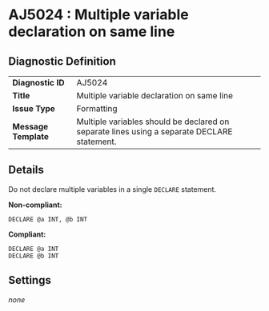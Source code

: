 # AJ5024 : Multiple variable declaration on same line

## Diagnostic Definition

<table>
  <tr>
    <td class="header"><b>Diagnostic ID</b></td>
    <td>AJ5024</td>
  </tr>
  <tr>
    <td class="header"><b>Title</b></td>
    <td>Multiple variable declaration on same line</td>
  </tr>
  <tr>
    <td class="header"><b>Issue Type</b></td>
    <td>Formatting</td>
  </tr>
  <tr>
    <td class="header"><b>Message Template</b></td>
    <td>Multiple variables should be declared on separate lines using a separate DECLARE statement.</td>
  </tr>
  
</table>

## Details

Do not declare multiple variables in a single `DECLARE` statement.

**Non-compliant:**

```tsql
DECLARE @a INT, @b INT
```

**Compliant:**

```tsql
DECLARE @a INT
DECLARE @b INT
```


## Settings

*none*

